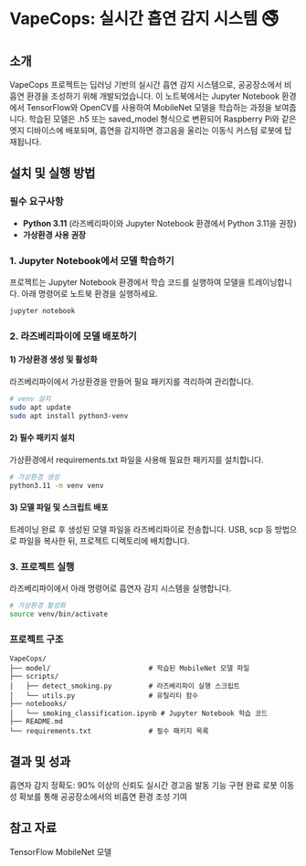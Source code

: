 # VapeCops: 실시간 흡연 감지 시스템 🚭

## 소개

VapeCops 프로젝트는 딥러닝 기반의 실시간 흡연 감지 시스템으로, 공공장소에서 비흡연 환경을 조성하기 위해 개발되었습니다. 
이 노트북에서는 Jupyter Notebook 환경에서 TensorFlow와 OpenCV를 사용하여 MobileNet 모델을 학습하는 과정을 보여줍니다. 
학습된 모델은 .h5 또는 saved_model 형식으로 변환되어 Raspberry Pi와 같은 엣지 디바이스에 배포되며, 흡연을 감지하면 경고음을 울리는 이동식 커스텀 로봇에 탑재됩니다.

## 설치 및 실행 방법

### 필수 요구사항

- **Python 3.11** (라즈베리파이와 Jupyter Notebook 환경에서 Python 3.11을 권장)
- **가상환경 사용 권장**

### 1. Jupyter Notebook에서 모델 학습하기

프로젝트는 Jupyter Notebook 환경에서 학습 코드를 실행하여 모델을 트레이닝합니다. 아래 명령어로 노트북 환경을 실행하세요.

```bash
jupyter notebook
```
### 2. 라즈베리파이에 모델 배포하기
#### 1) 가상환경 생성 및 활성화
라즈베리파이에서 가상환경을 만들어 필요 패키지를 격리하여 관리합니다.

```bash
# venv 설치
sudo apt update
sudo apt install python3-venv
```
#### 2) 필수 패키지 설치
가상환경에서 requirements.txt 파일을 사용해 필요한 패키지를 설치합니다.

```bash
# 가상환경 생성
python3.11 -m venv venv
```
#### 3) 모델 파일 및 스크립트 배포
트레이닝 완료 후 생성된 모델 파일을 라즈베리파이로 전송합니다. USB, scp 등 방법으로 파일을 복사한 뒤, 프로젝트 디렉토리에 배치합니다.

### 3. 프로젝트 실행
라즈베리파이에서 아래 명령어로 흡연자 감지 시스템을 실행합니다.

```bash
# 가상환경 활성화
source venv/bin/activate
```

### 프로젝트 구조
```
VapeCops/
├── model/                        # 학습된 MobileNet 모델 파일
├── scripts/
│   ├── detect_smoking.py         # 라즈베리파이 실행 스크립트
│   └── utils.py                  # 유틸리티 함수
├── notebooks/
│   └── smoking_classification.ipynb # Jupyter Notebook 학습 코드
├── README.md
└── requirements.txt              # 필수 패키지 목록
```

## 결과 및 성과
흡연자 감지 정확도: 90% 이상의 신뢰도
실시간 경고음 발동 기능 구현 완료
로봇 이동성 확보를 통해 공공장소에서의 비흡연 환경 조성 기여

## 참고 자료
TensorFlow MobileNet 모델
